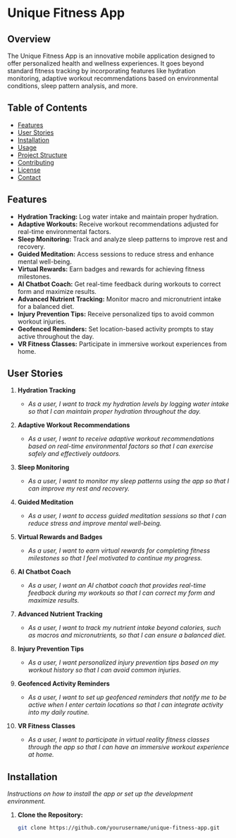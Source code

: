# Unique Fitness App

## Overview

The Unique Fitness App is an innovative mobile application designed to offer personalized health and wellness experiences. It goes beyond standard fitness tracking by incorporating features like hydration monitoring, adaptive workout recommendations based on environmental conditions, sleep pattern analysis, and more.

## Table of Contents

- [Features](#features)
- [User Stories](#user-stories)
- [Installation](#installation)
- [Usage](#usage)
- [Project Structure](#project-structure)
- [Contributing](#contributing)
- [License](#license)
- [Contact](#contact)

## Features

- **Hydration Tracking:** Log water intake and maintain proper hydration.
- **Adaptive Workouts:** Receive workout recommendations adjusted for real-time environmental factors.
- **Sleep Monitoring:** Track and analyze sleep patterns to improve rest and recovery.
- **Guided Meditation:** Access sessions to reduce stress and enhance mental well-being.
- **Virtual Rewards:** Earn badges and rewards for achieving fitness milestones.
- **AI Chatbot Coach:** Get real-time feedback during workouts to correct form and maximize results.
- **Advanced Nutrient Tracking:** Monitor macro and micronutrient intake for a balanced diet.
- **Injury Prevention Tips:** Receive personalized tips to avoid common workout injuries.
- **Geofenced Reminders:** Set location-based activity prompts to stay active throughout the day.
- **VR Fitness Classes:** Participate in immersive workout experiences from home.

## User Stories

1. **Hydration Tracking**
   - *As a user, I want to track my hydration levels by logging water intake so that I can maintain proper hydration throughout the day.*

2. **Adaptive Workout Recommendations**
   - *As a user, I want to receive adaptive workout recommendations based on real-time environmental factors so that I can exercise safely and effectively outdoors.*

3. **Sleep Monitoring**
   - *As a user, I want to monitor my sleep patterns using the app so that I can improve my rest and recovery.*

4. **Guided Meditation**
   - *As a user, I want to access guided meditation sessions so that I can reduce stress and improve mental well-being.*

5. **Virtual Rewards and Badges**
   - *As a user, I want to earn virtual rewards for completing fitness milestones so that I feel motivated to continue my progress.*

6. **AI Chatbot Coach**
   - *As a user, I want an AI chatbot coach that provides real-time feedback during my workouts so that I can correct my form and maximize results.*

7. **Advanced Nutrient Tracking**
   - *As a user, I want to track my nutrient intake beyond calories, such as macros and micronutrients, so that I can ensure a balanced diet.*

8. **Injury Prevention Tips**
   - *As a user, I want personalized injury prevention tips based on my workout history so that I can avoid common injuries.*

9. **Geofenced Activity Reminders**
   - *As a user, I want to set up geofenced reminders that notify me to be active when I enter certain locations so that I can integrate activity into my daily routine.*

10. **VR Fitness Classes**
    - *As a user, I want to participate in virtual reality fitness classes through the app so that I can have an immersive workout experience at home.*

## Installation

*Instructions on how to install the app or set up the development environment.*

1. **Clone the Repository:**
   ```bash
   git clone https://github.com/yourusername/unique-fitness-app.git
